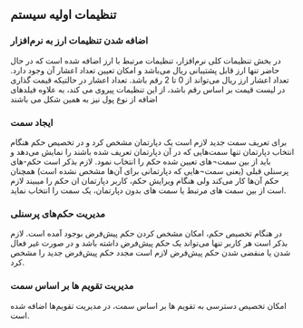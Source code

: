 ## تنظیمات اولیه سیستم 

### اضافه شدن تنظیمات ارز به نرم‌افزار

در بخش تنظیمات کلی نرم‌افزار، تنظیمات مرتبط با ارز اضافه شده است که در حال حاضر تنها ارز قابل پشتیبانی ریال می‌باشد و امکان تعیین تعداد اعشار آن وجود دارد.
تعداد اعشار ارز ریال می‌تواند از 0 تا 2 رقم باشد.
تعداد اعشار در حالتیکه قیمت گذاری در لیست قیمت بر اساس رقم باشد، از این تنظیمات پیروی می کند، به علاوه فیلدهای اضافه از نوع پول نیز به همین شکل می باشند

### ایجاد سمت‌

برای تعریف سمت جدید لازم است یک دپارتمان مشخص کرد و در تخصیص حکم هنگام انتخاب دپارتمان تنها سمت‌هایی که در آن دپارتمان تعریف شده باشند را نمایش می‌دهد و باید از بین سمت¬های تعیین شده حکم را انتخاب نمود. لازم بذکر است حکم-های پرسنلی قبلی (یعنی سمت¬هایی که دپارتمانی برای آن‌ها مشخص نشده است) همچنان حکم آن‌ها کار می‌کند ولی هنگام ویرایش حکم، کاربر دپارتمان ان حکم را میبیند لازم است از بین سمت های مرتبط یا سمت های بدون دپارتمان، یک سمت را انتخاب نماید.

### مدیریت حکم‌های پرسنلی

در هنگام تخصیص حکم، امکان مشخص کردن حکم پیش‌فرض بوجود آمده است. لازم بذکر است هر کاربر تنها می‌تواند یک حکم پیش‌فرض داشته باشد و در صورت غیر فعال شدن یا منقضی شدن حکم پیش‌فرض لازم است مجدد حکم پیش‌فرض جدید را مشخص کرد.

### مدیریت تقویم ها بر اساس سمت

امکان تخصیص دسترسی به تقویم ها بر اساس سمت، در مدیریت تقویم‌ها اضافه شده است.
